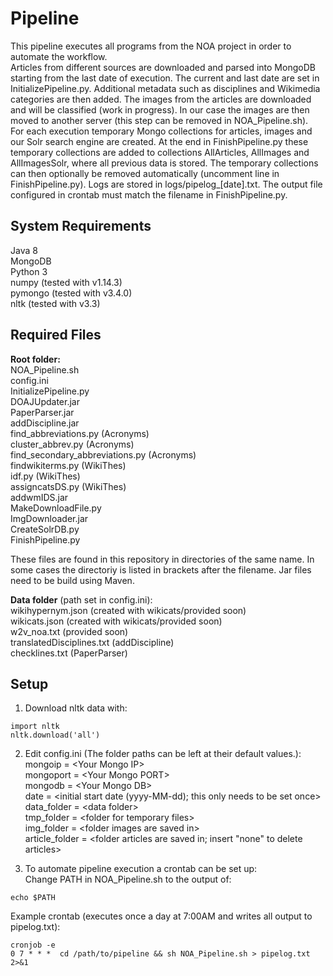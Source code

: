 # Pipeline
This pipeline executes all programs from the NOA project in order to automate the workflow.  
Articles from different sources are downloaded and parsed into MongoDB starting from the last date of execution. The current and last date are set in InitializePipeline.py. Additional metadata such as disciplines and Wikimedia categories are then added. The images from the articles are downloaded and will be classified (work in progress). In our case the images are then moved to another server (this step can be removed in NOA_Pipeline.sh).  
For each execution temporary Mongo collections for articles, images and our Solr search engine are created. At the end in FinishPipeline.py these temporary collections are added to collections AllArticles, AllImages and AllImagesSolr, where all previous data is stored. The temporary collections can then optionally be removed automatically (uncomment line in FinishPipeline.py).
Logs are stored in logs/pipelog_[date].txt. The output file configured in crontab must match the filename in FinishPipeline.py.


## System Requirements
Java 8  
MongoDB  
Python 3  
numpy  (tested with v1.14.3)  
pymongo (tested with v3.4.0)  
nltk (tested with v3.3)  

## Required Files
**Root folder:**  
NOA_Pipeline.sh  
config.ini  
InitializePipeline.py  
DOAJUpdater.jar  
PaperParser.jar  
addDiscipline.jar  
find_abbreviations.py (Acronyms)  
cluster_abbrev.py (Acronyms)  
find_secondary_abbreviations.py (Acronyms)  
findwikiterms.py (WikiThes)  
idf.py (WikiThes)  
assigncatsDS.py (WikiThes)  
addwmIDS.jar  
MakeDownloadFile.py  
ImgDownloader.jar  
CreateSolrDB.py  
FinishPipeline.py

These files are found in this repository in directories of the same name. In some cases the directoriy is listed in brackets after the filename. Jar files need to be build using Maven.

**Data folder** (path set in config.ini):  
wikihypernym.json (created with wikicats/provided soon)  
wikicats.json (created with wikicats/provided soon)  
w2v_noa.txt (provided soon)  
translatedDisciplines.txt (addDiscipline)  
checklines.txt (PaperParser)  


## Setup
1. Download nltk data with:
```console
import nltk  
nltk.download('all')
```

2. Edit config.ini (The folder paths can be left at their default values.):  
mongoip = \<Your Mongo IP>  
mongoport = \<Your Mongo PORT>  
mongodb = \<Your Mongo DB>  
date = \<initial start date (yyyy-MM-dd); this only needs to be set once>  
data_folder = \<data folder>  
tmp_folder = \<folder for temporary files>  
img_folder = \<folder images are saved in>  
article_folder = <folder articles are saved in; insert "none" to delete articles>  

3. To automate pipeline execution a crontab can be set up:  
Change PATH in NOA_Pipeline.sh to the output of:
```console
echo $PATH
``` 

Example crontab (executes once a day at 7:00AM and writes all output to pipelog.txt):  
```console
cronjob -e 
0 7 * * *  cd /path/to/pipeline && sh NOA_Pipeline.sh > pipelog.txt 2>&1
```
